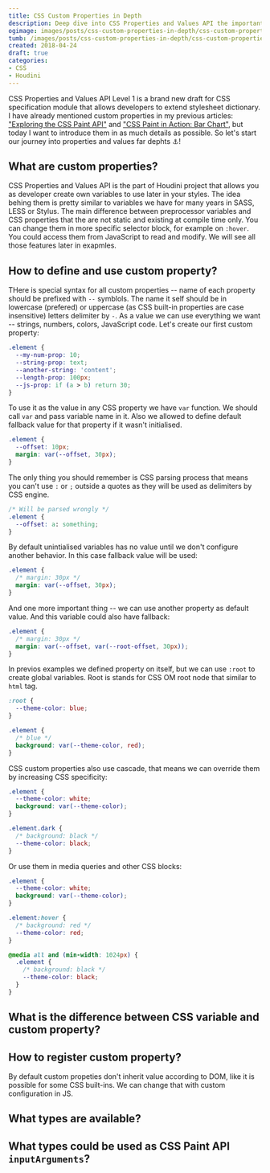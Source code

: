 ```yaml
---
title: CSS Custom Properties in Depth
description: Deep dive into CSS Properties and Values API the important part of Houdini project demonstrated on real examples.
ogimage: images/posts/css-custom-properties-in-depth/css-custom-properties-in-depth-og.jpg
tumb: /images/posts/css-custom-properties-in-depth/css-custom-properties-in-depth
created: 2018-04-24
draft: true
categories:
- CSS
- Houdini
---
```

CSS Properties and Values API Level 1 is a brand new draft for CSS specification module that allows developers to extend stylesheet dictionary. I have already mentioned custom properties in my previous articles: ["Exploring the CSS Paint API"](/blog/css-paint-in-action-bar-chart/) and ["CSS Paint in Action: Bar Chart"](/blog/css-paint-in-action-bar-chart/), but today I want to introduce them in as much details as possible. So let's start our journey into properties and values far dephts ⚓!

## What are custom properties?
CSS Properties and Values API is the part of Houdini project that allows you as developer create own variables to use later in your styles. The idea behing them is pretty similar to variables we have for many years in SASS, LESS or Stylus. The main difference between preprocessor variables and CSS properties that the are not static and existing at compile time only. You can change them in more specific selector block, for example on `:hover`. You could access them from JavaScript to read and modify. We will see all those features later in exapmles.

## How to define and use custom property?
THere is special syntax for all custom properties -- name of each property should be prefixed with `--` symblols. The name it self should be in lowercase (prefered) or uppercase (as CSS built-in properties are case insensitive) letters delimiter by `-`. As a value we can use everything we want -- strings, numbers, colors, JavaScript code. Let's create our first custom property:

```css
.element {
  --my-num-prop: 10;
  --string-prop: text;
  --another-string: 'content';
  --length-prop: 100px;
  --js-prop: if (a > b) return 30;
}
```

To use it as the value in any CSS property we have `var` function. We should call `var` and pass variable name in it. Also we allowed to define default fallback value for that property if it wasn't initialised.

```css
.element {
  --offset: 10px;
  margin: var(--offset, 30px);
}
```

The only thing you should remember is CSS parsing process that means you can't use `:` or `;` outside a quotes as they will be used as delimiters by CSS engine.

```css
/* Will be parsed wrongly */
.element {
  --offset: a: something;
}
```

 By default unintialised variables has no value until we don't configure another behavior. In this case fallback value will be used:

```css
.element {
  /* margin: 30px */
  margin: var(--offset, 30px);
}
```

 And one more important thing -- we can use another property as default value. And this variable could also have fallback:

```css
.element {
  /* margin: 30px */
  margin: var(--offset, var(--root-offset, 30px));
}
```

In previos examples we defined property on itself, but we can use `:root` to create global variables. Root is stands for CSS OM root node that similar to `html` tag.

```css
:root {
  --theme-color: blue;
}

.element {
  /* blue */
  background: var(--theme-color, red);
}
```

CSS custom properties also use cascade, that means we can override them by increasing CSS specificity:

```css
.element {
  --theme-color: white;
  background: var(--theme-color);
}

.element.dark {
  /* background: black */
  --theme-color: black;
}
```

Or use them in media queries and other CSS blocks:

```css
.element {
  --theme-color: white;
  background: var(--theme-color);
}

.element:hover {
  /* background: red */
  --theme-color: red;
}

@media all and (min-width: 1024px) {
  .element {
    /* background: black */
    --theme-color: black;
  }
}
```

## What is the difference between CSS variable and custom property?

## How to register custom property?

By default custom propeties don't inherit value according to DOM, like it is possible for some CSS built-ins. We can change that with custom configuration in JS.

## What types are available?

## What types could be used as CSS Paint API `inputArguments`?

